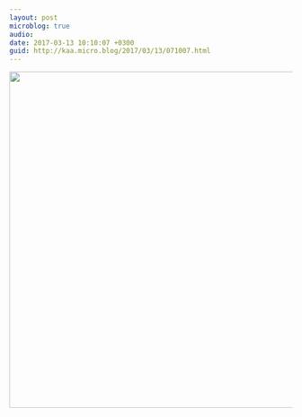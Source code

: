 ```yaml
---
layout: post
microblog: true
audio: 
date: 2017-03-13 10:10:07 +0300
guid: http://kaa.micro.blog/2017/03/13/071007.html
---
```



<img src="http://www.kaa.bz/uploads/2018/9e48c9a203.jpg" width="600" height="600" />
